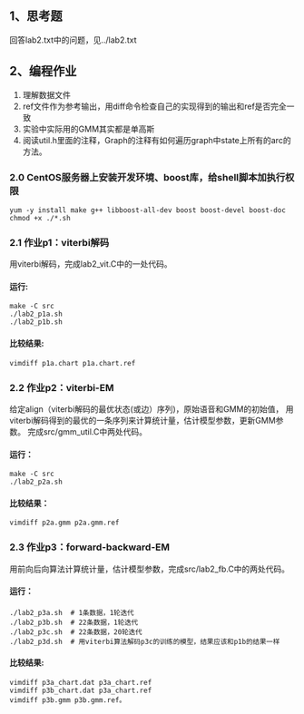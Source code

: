 ## 1、思考题
回答lab2.txt中的问题，见../lab2.txt

## 2、编程作业
1. 理解数据文件
2. ref文件作为参考输出，用diff命令检查自己的实现得到的输出和ref是否完全一致
3. 实验中实际用的GMM其实都是单高斯
4. 阅读util.h里面的注释，Graph的注释有如何遍历graph中state上所有的arc的方法。

### 2.0 CentOS服务器上安装开发环境、boost库，给shell脚本加执行权限
    yum -y install make g++ libboost-all-dev boost boost-devel boost-doc
    chmod +x ./*.sh

### 2.1 作业p1：viterbi解码
用viterbi解码，完成lab2_vit.C中的一处代码。
#### 运行:
    make -C src
    ./lab2_p1a.sh
    ./lab2_p1b.sh
#### 比较结果: 
    vimdiff p1a.chart p1a.chart.ref

### 2.2 作业p2：viterbi-EM
给定align（viterbi解码的最优状态(或边）序列)，原始语音和GMM的初始值，
用viterbi解码得到的最优的一条序列来计算统计量，估计模型参数，更新GMM参数。
完成src/gmm_util.C中两处代码。
#### 运行：
    make -C src
    ./lab2_p2a.sh
#### 比较结果：
    vimdiff p2a.gmm p2a.gmm.ref

### 2.3 作业p3：forward-backward-EM
用前向后向算法计算统计量，估计模型参数，完成src/lab2_fb.C中的两处代码。
#### 运行：
    ./lab2_p3a.sh  # 1条数据，1轮迭代
    ./lab2_p3b.sh  # 22条数据，1轮迭代
    ./lab2_p3c.sh  # 22条数据，20轮迭代
    ./lab2_p3d.sh  # 用viterbi算法解码p3c的训练的模型，结果应该和p1b的结果一样
#### 比较结果:
    vimdiff p3a_chart.dat p3a_chart.ref
    vimdiff p3b_chart.dat p3a_chart.ref
    vimdiff p3b.gmm p3b.gmm.ref。
